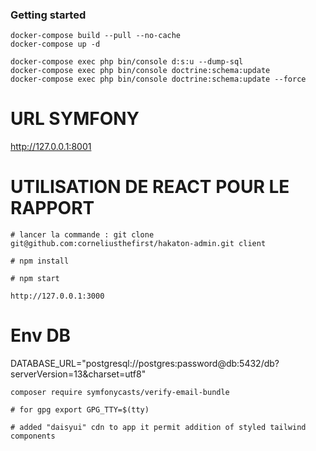 ### Getting started

```
docker-compose build --pull --no-cache
docker-compose up -d

```



```
docker-compose exec php bin/console d:s:u --dump-sql
docker-compose exec php bin/console doctrine:schema:update
docker-compose exec php bin/console doctrine:schema:update --force
```
# URL SYMFONY
http://127.0.0.1:8001

# UTILISATION DE REACT POUR LE RAPPORT 
```
# lancer la commande : git clone git@github.com:corneliusthefirst/hakaton-admin.git client

# npm install 

# npm start

http://127.0.0.1:3000

```

# Env DB
DATABASE_URL="postgresql://postgres:password@db:5432/db?serverVersion=13&charset=utf8"
```
composer require symfonycasts/verify-email-bundle

# for gpg export GPG_TTY=$(tty)

# added "daisyui" cdn to app it permit addition of styled tailwind components